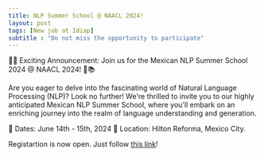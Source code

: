```yaml
---
title: NLP Summer School @ NAACL 2024!
layout: post
tags: [New job at Idiap]
subtitle : "Do not miss the opportunity to participate"
---
```


📢🌞 Exciting Announcement: Join us for the Mexican NLP Summer School 2024 @ NAACL 2024! 🌟📚

Are you eager to delve into the fascinating world of Natural Language Processing (NLP)? Look no further! We're thrilled to invite you to our highly anticipated Mexican NLP Summer School, where you'll embark on an enriching journey into the realm of language understanding and generation.

📅 Dates: June 14th - 15th, 2024
📍 Location: Hilton Reforma, Mexico City. 

Registartion is now open. Just follow [this link](https://ampln.github.io/escuelaverano2024/registration/)!